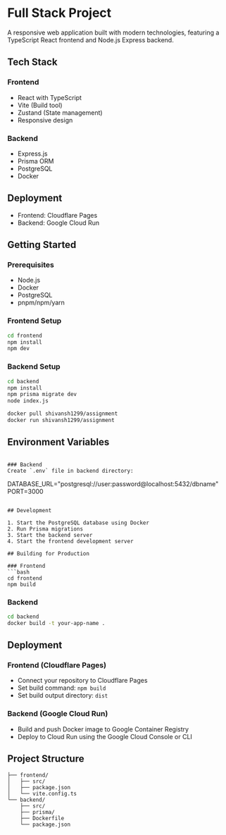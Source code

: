 # Full Stack Project

A responsive web application built with modern technologies, featuring a TypeScript React frontend and Node.js Express backend.

## Tech Stack

### Frontend
- React with TypeScript
- Vite (Build tool)
- Zustand (State management)
- Responsive design

### Backend
- Express.js
- Prisma ORM
- PostgreSQL
- Docker

## Deployment

- Frontend: Cloudflare Pages
- Backend: Google Cloud Run

## Getting Started

### Prerequisites
- Node.js
- Docker
- PostgreSQL
- pnpm/npm/yarn

### Frontend Setup
```bash
cd frontend
npm install
npm dev
```

### Backend Setup
```bash
cd backend
npm install
npm prisma migrate dev
node index.js

docker pull shivansh1299/assignment
docker run shivansh1299/assignment
```

## Environment Variables


```

### Backend
Create `.env` file in backend directory:
```
DATABASE_URL="postgresql://user:password@localhost:5432/dbname"
PORT=3000
```

## Development

1. Start the PostgreSQL database using Docker
2. Run Prisma migrations
3. Start the backend server
4. Start the frontend development server

## Building for Production

### Frontend
```bash
cd frontend
npm build
```

### Backend
```bash
cd backend
docker build -t your-app-name .
```

## Deployment

### Frontend (Cloudflare Pages)
- Connect your repository to Cloudflare Pages
- Set build command: `npm build`
- Set build output directory: `dist`

### Backend (Google Cloud Run)
- Build and push Docker image to Google Container Registry
- Deploy to Cloud Run using the Google Cloud Console or CLI

## Project Structure
```
├── frontend/
│   ├── src/
│   ├── package.json
│   └── vite.config.ts
└── backend/
    ├── src/
    ├── prisma/
    ├── Dockerfile
    └── package.json
```
